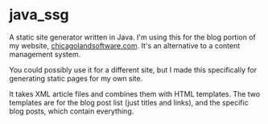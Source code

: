 # java_ssg

A static site generator written in Java. I'm using this for the blog portion of my website, [chicagolandsoftware.com](https://chicagolandsoftware.com). It's an alternative to a content management system.

You could possibly use it for a different site, but I made this specifically for generating static pages for my own site.

It takes XML article files and combines them with HTML templates. The two templates are for the blog post list (just titles and links), and the specific blog posts, which contain everything.